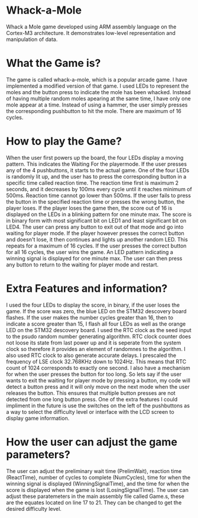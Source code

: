 # Whack-a-Mole
Whack a Mole game developed using ARM assembly language on the Cortex-M3 architecture. It demonstrates low-level representation and manipulation of data.

# What the Game is?

The game is called whack-a-mole, which is a popular arcade game.
I have implemented a modified version of that game. I used LEDs to represent
the moles and the button press to indicate the mole has been whacked. Instead
of having multiple random moles apearing at the same time, I have only one
mole appear at a time. Instead of using a hammer, the user simply presses the 
corresponding pushbutton to hit the mole. There are maximum of 16 cycles. 


# How to play the Game?

When the user first powers up the board, the four LEDs display a moving pattern. 
This indicates the Waiting For the playermode. If the user presses any of the 4 
pushbuttons, it starts to the actual game. One of the four LEDs is randomly lit 
up, and the user has to press the corresponding button in a specific time called 
reaction time. The reaction time first is maximum 2 seconds, and it decreases by 
100ms every cycle until it reaches minimum of 500ms. Reaction time cannot go lower
than 500ms. If the user fails to press the button in the specified reaction time 
or presses the wrong button, the player loses. If the player loses the game then,
the score out of 16 is displayed on the LEDs in a blinking pattern for one minute max.
The score is in binary form with most significant bit on LED1 and least significant 
bit on LED4. The user can press any button to exit out of that mode and go into waiting for player mode. 
If the player however presses the correct button and doesn't lose, it then continues and lights up 
another random LED. This repeats for a maximum of 16 cycles. If the user presses the 
correct button for all 16 cycles, the user wins the game. An LED pattern indicating a winning
signal is displayed for one minute max. The user can then press any button to return to the
waiting for player mode and restart. 


# Extra Features and information?

I used the four LEDs to display the score, in binary, if the user loses the game.
If the score was zero, the blue LED on the STM32 descovery board flashes. If the user 
makes the number cycles greater than 16, then to indicate a score greater than 15, I flash all four
LEDs as well as the orange LED on the STM32 descovery board.
I used the RTC clock as the seed input to the psudo random number generating algorithm.
RTC clock counter does not loose its state from last power up and it is seperate from the 
system clock so therefore it provides an element of randomnes to the algorithm. 
I also used RTC clock to also generate accurate delays. I prescaled the frequency 
of LSE clock 32.768KHz down to 1024Hz. This means that RTC count of 1024 corresponds to exactly one second. 
I also have a mechanism for when the user presses the button for too long. So lets say if the 
user wants to exit the waiting for player mode by pressing a button, my code will detect a button press
and it will only move on the next mode when the user releases the button. This ensures that multiple
button presses are not detected from one long button press.
One of the extra features I could impliment in the future is use the switches on the left of the pushbuttons
as a way to select the difficulty level or interface with the LCD screen to display game information.


# How the user can adjust the game parameters?

The user can adjust the preliminary wait time (PrelimWait), reaction time (ReactTime), 
number of cycles to complete (NumCycles), time for when the winning signal is displayed (WinningSignalTime),
and the time for when the score is displayed when the game is lost (LosingSignalTime). The user can
adjust these paratemeters in the main assembly file called Game.s, these are the equates located on line 17 to 21. 
They can be changed to get the desired difficulty level.
